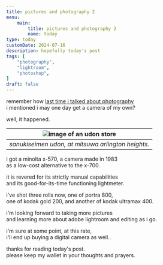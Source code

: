 ```yaml
---
title: pictures and photography 2
menu:
    main:
        title: pictures and photography 2
        name: today
type: today
customDate: 2024-07-16
description: hopefully today's post
tags: [
    "photography",
    "lightroom",
    "photoshop",
]
draft: false
---
```


remember how [last time i talked about photography](https://www.gooberverse.net/pictures-and-photography/)\
i mentioned i may one day get a camera of my own?

well, it happened.

| ![image of an udon store](https://live.staticflickr.com/65535/53861144112_1c1207e6e9_k.jpg) | 
|:--:| 
| *sanukiseimen udon, at mitsuwa arlington heights.* |

i got a minolta x-570, a camera made in 1983\
as a low-cost alternative to the x-700.

it is revered for its strictly manual capabilities\
and its good-for-its-time functioning lightmeter.

i've shot three rolls now, one of portra 800,\
one of kodak gold 200, and another of kodak ultramax 400.

i'm looking forward to taking more pictures\
and learning more about adobe lightroom and editing as i go.

i'm sure at some point, at this rate,\
i'll end up buying a digital camera as well..

thanks for reading today's post.\
please keep my wallet in your thoughts and prayers.